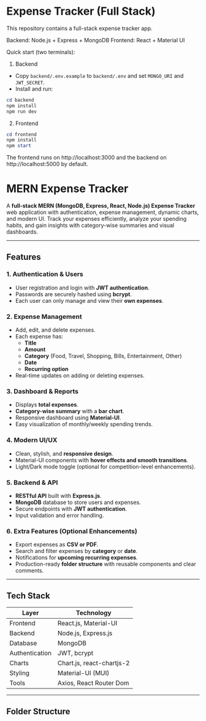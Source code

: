 # Expense Tracker (Full Stack)

This repository contains a full-stack expense tracker app.

Backend: Node.js + Express + MongoDB
Frontend: React + Material UI

Quick start (two terminals):

1. Backend

 - Copy `backend/.env.example` to `backend/.env` and set `MONGO_URI` and `JWT_SECRET`.
 - Install and run:

```powershell
cd backend
npm install
npm run dev
```

2. Frontend

```powershell
cd frontend
npm install
npm start
```

The frontend runs on http://localhost:3000 and the backend on http://localhost:5000 by default.
# MERN Expense Tracker

A **full-stack MERN (MongoDB, Express, React, Node.js) Expense Tracker** web application with authentication, expense management, dynamic charts, and modern UI. Track your expenses efficiently, analyze your spending habits, and gain insights with category-wise summaries and visual dashboards.

---

## **Features**

### **1. Authentication & Users**
- User registration and login with **JWT authentication**.
- Passwords are securely hashed using **bcrypt**.
- Each user can only manage and view their **own expenses**.

### **2. Expense Management**
- Add, edit, and delete expenses.
- Each expense has:
  - **Title**
  - **Amount**
  - **Category** (Food, Travel, Shopping, Bills, Entertainment, Other)
  - **Date**
  - **Recurring option**
- Real-time updates on adding or deleting expenses.

### **3. Dashboard & Reports**
- Displays **total expenses**.
- **Category-wise summary** with a **bar chart**.
- Responsive dashboard using **Material-UI**.
- Easy visualization of monthly/weekly spending trends.

### **4. Modern UI/UX**
- Clean, stylish, and **responsive design**.
- Material-UI components with **hover effects and smooth transitions**.
- Light/Dark mode toggle (optional for competition-level enhancements).

### **5. Backend & API**
- **RESTful API** built with **Express.js**.
- **MongoDB** database to store users and expenses.
- Secure endpoints with **JWT authentication**.
- Input validation and error handling.

### **6. Extra Features (Optional Enhancements)**
- Export expenses as **CSV or PDF**.
- Search and filter expenses by **category** or **date**.
- Notifications for **upcoming recurring expenses**.
- Production-ready **folder structure** with reusable components and clear comments.

---

## **Tech Stack**

| Layer          | Technology                   |
|----------------|------------------------------|
| Frontend       | React.js, Material-UI        |
| Backend        | Node.js, Express.js          |
| Database       | MongoDB                      |
| Authentication | JWT, bcrypt                  |
| Charts         | Chart.js, react-chartjs-2    |
| Styling        | Material-UI (MUI)            |
| Tools          | Axios, React Router Dom      |

---

## **Folder Structure**


